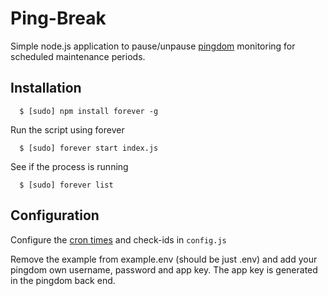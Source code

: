 # Ping-Break

Simple node.js application to pause/unpause [pingdom](https://www.pingdom.com) monitoring for scheduled maintenance periods.


## Installation

```   $ [sudo] npm install forever -g ```

Run the script using forever

```   $ [sudo] forever start index.js ```

See if the process is running

```   $ [sudo] forever list ```


## Configuration


Configure the [cron times](https://www.npmjs.com/package/cron) and check-ids in `config.js`

Remove the example from example.env (should be just .env) and add your pingdom own username, password and app key. The app key is generated in the pingdom back end.
